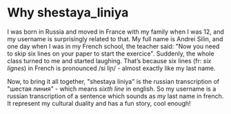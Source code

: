 # Why shestaya_liniya

I was born in Russia and moved in France with my family when I was 12, and my username is surprisingly related to that. My full name is Andrei Silin, and one day when I was in my French school, the teacher said: "Now you need to skip six lines on your paper to start the exercice". Suddenly, the whole class turned to me and started laughing. That’s because six lines (fr: _six lignes_) in French is pronounced /si liɲ/ - almost exactly like my last name.

Now, to bring it all together, "shestaya liniya" is the russian transcription of "шестая линия" - which means _sixth line_ in english. So my username is a russian transcription of a sentence which sounds as my last name in french. It represent my cultural duality and has a fun story, cool enough!
